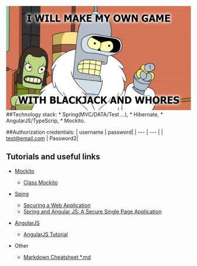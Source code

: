 <div style="text-align:center"><img src ="https://raw.githubusercontent.com/ShostakRV/Black_Jack_game/master/docs/PIC.jpg" /></div>
##Technology stack:
* Spring(MVC/DATA/Test ...),
* Hibernate,
* AngularJS/TypeScrip,
* Mockito.

##Authorization credentials:
| username | password|
| --- | --- |
| test@email.com | Password2|


## Tutorials and useful links
* [Mockito](http://mockito.org/)
    * [Class Mockito](https://mockito.googlecode.com/hg-history/1.5/javadoc/org/mockito/Mockito.html)

* [Sping](https://spring.io/)
    * [Securing a Web Application](https://spring.io/guides/gs/securing-web/)
    * [Spring and Angular JS: A Secure Single Page Application](https://spring.io/blog/2015/01/12/spring-and-angular-js-a-secure-single-page-application#using-spring-boot-cli)
* [AngularJS](https://angularjs.org/)
    * [AngularJS Tutorial](http://www.tutorialspoint.com/angularjs/index.htm)
* Other
    * [Markdown Cheatsheet *.md](https://github.com/adam-p/markdown-here/wiki/Markdown-Cheatsheet)